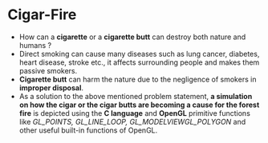 # Cigar-Fire
  - How can a **cigarette** or a **cigarette butt** can destroy both nature and
humans ? <br>
  - Direct smoking can cause many diseases such as lung cancer, diabetes,
heart disease, stroke etc., it affects surrounding people and makes them
passive smokers. <br>
  - **Cigarette butt** can harm the nature due to the negligence of smokers in
**improper disposal**. <br>
  - As a solution to the above mentioned problem statement, **a simulation
on how the cigar or the cigar butts are becoming a cause for the forest fire** is
depicted using the **C language** and **OpenGL** primitive functions like _GL_POINTS, GL_LINE_LOOP, GL_MODELVIEWGL_POLYGON_ and other useful built-in functions of OpenGL.

